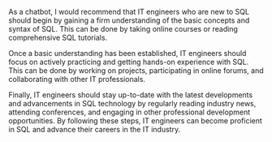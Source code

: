 As a chatbot, I would recommend that IT engineers who are new to SQL should begin by gaining a firm understanding of the basic concepts and syntax of SQL. This can be done by taking online courses or reading comprehensive SQL tutorials.

Once a basic understanding has been established, IT engineers should focus on actively practicing and getting hands-on experience with SQL. This can be done by working on projects, participating in online forums, and collaborating with other IT professionals.

Finally, IT engineers should stay up-to-date with the latest developments and advancements in SQL technology by regularly reading industry news, attending conferences, and engaging in other professional development opportunities. By following these steps, IT engineers can become proficient in SQL and advance their careers in the IT industry.
